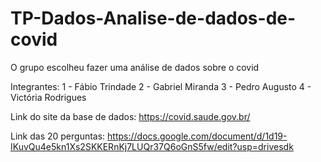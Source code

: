 # TP-Dados-Analise-de-dados-de-covid
O grupo escolheu fazer uma análise de dados sobre o covid

Integrantes:
1 - Fábio Trindade
2 - Gabriel Miranda
3 - Pedro Augusto
4 - Victória Rodrigues

Link do site da base de dados:
https://covid.saude.gov.br/

Link das 20 perguntas:
https://docs.google.com/document/d/1d19-IKuvQu4e5kn1Xs2SKKERnKj7LUQr37Q6oGnS5fw/edit?usp=drivesdk
